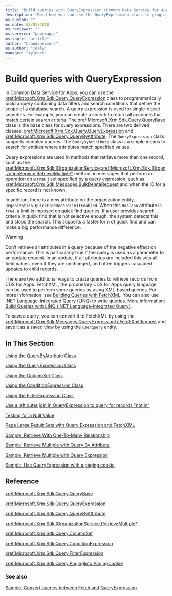 ```yaml
---
title: "Build queries with QueryExpression (Common Data Service for Apps) | Microsoft Docs" # Intent and product brand in a unique string of 43-59 chars including spaces
description: "Read how you can use the QueryExpression class to programmatically build a query containing data filters and search conditions that define the scope of a database search" # 115-145 characters including spaces. This abstract displays in the search result.
ms.custom: ""
ms.date: 08/01/2018
ms.reviewer: ""
ms.service: "powerapps"
ms.topic: "article"
author: "brandonsimons" 
ms.author: "jdaly" 
manager: "ryjones" 
---
```

# Build queries with QueryExpression

In Common Data Service for Apps, you can use the <xref:Microsoft.Xrm.Sdk.Query.QueryExpression> class to programmatically build a query containing data filters and search conditions that define the scope of a database search. A query expression is used for single-object searches. For example, you can create a search to return all accounts that match certain search criteria. The <xref:Microsoft.Xrm.Sdk.Query.QueryBase> class is the base class for query expressions. There are two derived classes: <xref:Microsoft.Xrm.Sdk.Query.QueryExpression> and <xref:Microsoft.Xrm.Sdk.Query.QueryByAttribute>. The `QueryExpression` class supports complex queries. The `QueryByAttribute` class is a simple means to search for entities where attributes match specified values.  
  
 Query expressions are used in methods that retrieve more than one record, such as the <xref:Microsoft.Xrm.Sdk.IOrganizationService>.<xref:Microsoft.Xrm.Sdk.IOrganizationService.RetrieveMultiple*> method, in messages that perform an operation on a result set specified by a query expression, such as <xref:Microsoft.Crm.Sdk.Messages.BulkDeleteRequest> and when the ID for a specific record is not known.  
  
 In addition, there is a new attribute on the organization entity, `Organization.QuickFindRecordLimitEnabled`. When this `Boolean` attribute is `true`, a limit is imposed on quick find queries. If a user provides search criteria in quick find that is not selective enough, the system detects this and stops the search. This supports a faster form of quick find and can make a big performance difference.  
  
> [!WARNING]
>  Don’t retrieve all attributes in a query because of the negative effect on performance. This is particularly true if the query is used as a parameter to an update request. In an update, if all attributes are included this sets all field values, even if they are unchanged, and often triggers cascaded updates to child records.  
  
 There are two additional ways to create queries to retrieve records from CDS for Apps. FetchXML, the proprietary CDS for Apps query language, can be used to perform some queries by using XML-based queries. For more information, see [Building Queries with FetchXML](build-queries-fetchxml.md). You can also use .NET Language-Integrated Query (LINQ) to write queries. More information: [Build Queries with LINQ (.NET Language-Integrated Query)](build-queries-with-linq-net-language-integrated-query.md).  
  
 To save a query, you can convert it to FetchXML by using the <xref:Microsoft.Crm.Sdk.Messages.QueryExpressionToFetchXmlRequest> and save it as a saved view by using the `userquery` entity.  
  
## In This Section  
 [Using the QueryByAttribute Class](use-querybyattribute-class.md)  
  
 [Using the QueryExpression Class](use-queryexpression-class.md)  
  
 [Using the ColumnSet Class](use-the-columnset-class.md)  
  
 [Using the ConditionExpression Class](use-conditionexpression-class.md)  
  
 [Using the FilterExpression Class](use-filterexpression-class.md)  
  
 [Use a left outer join in QueryExpression to query for records "not in"](use-left-outer-join-queryexpression-query-records-not-in.md)  
  
 [Testing for a Null Value](test-null-value.md)  
  
 [Page Large Result Sets with Query Expression and FetchXML](page-large-result-sets-with-queryexpression.md)  
  
 [Sample: Retrieve With One-To-Many Relationship](sample-retrieve-with-one-to-many-relationship.md)  
  
 [Sample: Retrieve Multiple with Query By Attribute](sample-retrieve-multiple-querybyattribute-class.md)  
  
 [Sample: Retrieve Multiple with Query Expression](sample-retrieve-multiple-queryexpression-class.md)  
  
 [Sample: Use QueryExpression with a paging cookie](sample-use-queryexpression-with-a-paging-cookie.md)  
  
## Reference  
 <xref:Microsoft.Xrm.Sdk.Query.QueryBase>  
  
 <xref:Microsoft.Xrm.Sdk.Query.QueryExpression>  
  
 <xref:Microsoft.Xrm.Sdk.Query.QueryByAttribute>  
  
 <xref:Microsoft.Xrm.Sdk.IOrganizationService.RetrieveMultiple*>  
  
 <xref:Microsoft.Xrm.Sdk.Query.ColumnSet>  
  
 <xref:Microsoft.Xrm.Sdk.Query.ConditionExpression>  
  
 <xref:Microsoft.Xrm.Sdk.Query.FilterExpression>  
  
 <xref:Microsoft.Xrm.Sdk.Query.PagingInfo.PagingCookie>  
  
### See also  
 [Sample: Convert queries between Fetch and QueryExpression](sample-convert-queries-fetch-queryexpression.md)
